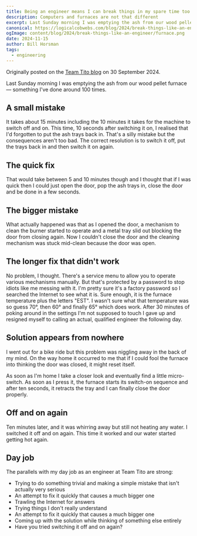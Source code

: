 ```yaml
---
title: Being an engineer means I can break things in my spare time too
description: Computers and furnaces are not that different
excerpt: Last Sunday morning I was emptying the ash from our wood pellet furnace — something I've done around 100 times
canonical: https://logicalcobwebs.com/blog/2024/break-things-like-an-engineer/
ogImage: content/blog/2024/break-things-like-an-engineer/furnace.png
date: 2024-11-15
author: Bill Horsman
tags:
  - engineering
---
```


<div class="post-credit">
  <i class="fa-solid fa-bullhorn"></i> 
  <p>
    Originally posted on the
    <a href="https://blog.tito.io/posts/break-things-like-an-engineer">Team Tito blog</a>
    on 30 September 2024.
  </p>
</div>

Last Sunday morning I was emptying the ash from our wood pellet furnace — something I've done around 100 times.

## A small mistake

It takes about 15 minutes including the 10 minutes it takes for the machine to switch off and on. This time, 10 seconds after switching it on, I realised that I'd forgotten to put the ash trays back in. That's a silly mistake but the consequences aren't too bad. The correct resolution is to switch it off, put the trays back in and then switch it on again.

## The quick fix

That would take between 5 and 10 minutes though and I thought that if I was quick then I could just open the door, pop the ash trays in, close the door and be done in a few seconds.

## The bigger mistake

What actually happened was that as I opened the door, a mechanism to clean the burner started to operate and a metal tray slid out blocking the door from closing again. Now I couldn't close the door and the cleaning mechanism was stuck mid-clean because the door was open.

## The longer fix that didn't work

No problem, I thought. There's a service menu to allow you to operate various mechanisms manually. But that's protected by a password to stop idiots like me messing with it. I'm pretty sure it's a factory password so I searched the Internet to see what it is. Sure enough, it is the furnace temperature plus the letters "EST". I wasn't sure what that temperature was so guess 70°, then 60° and finally 65° which does work. After 30 minutes of poking around in the settings I'm not supposed to touch I gave up and resigned myself to calling an actual, qualified engineer the following day.

## Solution appears from nowhere

I went out for a bike ride but this problem was niggling away in the back of my mind. On the way home it occurred to me that if I could fool the furnace into thinking the door was closed, it might reset itself.

As soon as I'm home I take a closer look and eventually find a little micro-switch. As soon as I press it, the furnace starts its switch-on sequence and after ten seconds, it retracts the tray and I can finally close the door properly.

## Off and on again

Ten minutes later, and it was whirring away but still not heating any water. I switched it off and on again. This time it worked and our water started getting hot again.

## Day job

The parallels with my day job as an engineer at Team Tito are strong:

- Trying to do something trivial and making a simple mistake that isn't actually very serious
- An attempt to fix it quickly that causes a much bigger one
- Trawling the Internet for answers
- Trying things I don't really understand
- An attempt to fix it quickly that causes a much bigger one
- Coming up with the solution while thinking of something else entirely
- Have you tried switching it off and on again?
